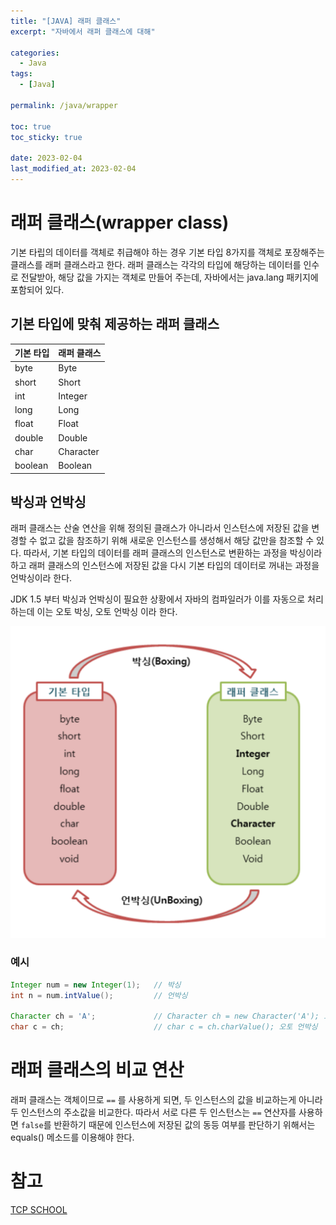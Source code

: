 ```yaml
---
title: "[JAVA] 래퍼 클래스"
excerpt: "자바에서 래퍼 클래스에 대해"

categories:
  - Java
tags:
  - [Java]

permalink: /java/wrapper

toc: true
toc_sticky: true

date: 2023-02-04
last_modified_at: 2023-02-04
---
```


# 래퍼 클래스(wrapper class)

기본 타립의 데이터를 객체로 취급해야 하는 경우 기본 타입 8가지를 객체로 포장해주는 클래스를 래퍼 클래스라고 한다. 래퍼 클래스는 각각의 타입에 해당하는 데이터를 인수로 전달받아, 해당 값을 가지는 객체로 만들어 주는데, 자바에서는 java.lang 패키지에 포함되어 있다.

## 기본 타입에 맞춰 제공하는 래퍼 클래스

|기본 타입|래퍼 클래스|
|---|---|
|byte|Byte|
|short|Short|
|int|Integer|
|long|Long|
|float|Float|
|double|Double|
|char|Character|
|boolean|Boolean|

## 박싱과 언박싱

래퍼 클래스는 산술 연산을 위해 정의된 클래스가 아니라서 인스턴스에 저장된 값을 변경할 수 없고 값을 참조하기 위해 새로운 인스턴스를 생성해서 해당 값만을 참조할 수 있다.
따라서, 기본 타입의 데이터를 래퍼 클래스의 인스턴스로 변환하는 과정을 박싱이라 하고 래퍼 클래스의 인스턴스에 저장된 값을 다시 기본 타입의 데이터로 꺼내는 과정을 언박싱이라 한다.

JDK 1.5 부터 박싱과 언박싱이 필요한 상황에서 자바의 컴파일러가 이를 자동으로 처리하는데 이는 오토 박싱, 오토 언박싱 이라 한다.

![Alt text](../../assets/images/posts_img/Java/2023-02-04.png)

### 예시

```java
Integer num = new Integer(1);   // 박싱
int n = num.intValue();         // 언박싱

Character ch = 'A';             // Character ch = new Character('A'); 오토 박싱
char c = ch;                    // char c = ch.charValue(); 오토 언박싱
```

# 래퍼 클래스의 비교 연산

래퍼 클래스는 객체이므로 `==` 를 사용하게 되면, 두 인스턴스의 값을 비교하는게 아니라 두 인스턴스의 주소값을 비교한다. 따라서 서로 다른 두 인스턴스는 `==` 연산자를 사용하면 `false`를 반환하기 때문에 인스턴스에 저장된 값의 동등 여부를 판단하기 위해서는 equals() 메소드를 이용해야 한다.


# 참고

[TCP SCHOOL](http://www.tcpschool.com/java/java_api_wrapper)


